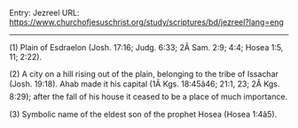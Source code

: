 Entry: Jezreel
URL: https://www.churchofjesuschrist.org/study/scriptures/bd/jezreel?lang=eng

---

(1) Plain of Esdraelon (Josh. 17:16; Judg. 6:33; 2Â Sam. 2:9; 4:4; Hosea 1:5, 11; 2:22).

(2) A city on a hill rising out of the plain, belonging to the tribe of Issachar (Josh. 19:18). Ahab made it his capital (1Â Kgs. 18:45â46; 21:1, 23; 2Â Kgs. 8:29); after the fall of his house it ceased to be a place of much importance.

(3) Symbolic name of the eldest son of the prophet Hosea (Hosea 1:4â5).
